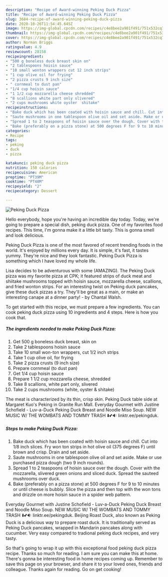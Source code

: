 ```yaml
---
description: "Recipe of Award-winning Peking Duck Pizza"
title: "Recipe of Award-winning Peking Duck Pizza"
slug: 3684-recipe-of-award-winning-peking-duck-pizza
date: 2020-10-26T11:54:45.645Z
image: https://img-global.cpcdn.com/recipes/c4e8bee2a901f491/751x532cq70/peking-duck-pizza-recipe-main-photo.jpg
thumbnail: https://img-global.cpcdn.com/recipes/c4e8bee2a901f491/751x532cq70/peking-duck-pizza-recipe-main-photo.jpg
cover: https://img-global.cpcdn.com/recipes/c4e8bee2a901f491/751x532cq70/peking-duck-pizza-recipe-main-photo.jpg
author: Norman Briggs
ratingvalue: 4.9
reviewcount: 28158
recipeingredient:
- "500 g boneless duck breast skin on"
- "2 tablespoons hoisin sauce"
- "10 small wonton wrappers cut 12 inch strips"
- "1 cup olive oil for frying"
- "2 pizza crusts 9 inch size"
- " cornmeal to dust pan"
- "1/4 cup hoisin sauce"
- "1 1/2 cup mozzarella cheese shredded"
- "8 scallions white part only slivered"
- "2 cups mushrooms white oyster  shitake"
recipeinstructions:
- "Bake duck which has been coated with hoisin sauce and chill. Cut into 1/8 inch slices. Fry won ton strips in hot olive oil (375 degrees F) until brown and crisp. Drain and set aside."
- "Saute mushrooms in one tablespoon olive oil and set aside. Make or use purchased pizza dough (two 9 inch rounds)."
- "Spread 1 to 2 teaspoons of hoisin sauce over the dough. Cover with the mozzarella, slivered green onions and sliced duck. Spread the sauteed mushrooms over duck."
- "Bake (preferably on a pizza stone) at 500 degrees F for 9 to 10 minutes or until cheese is bubbly. Slice the pizza and then top with the won tons and drizzle on more hoisin sauce in a spider web pattern."
categories:
- Recipe
tags:
- peking
- duck
- pizza

katakunci: peking duck pizza 
nutrition: 150 calories
recipecuisine: American
preptime: "PT39M"
cooktime: "PT40M"
recipeyield: "2"
recipecategory: Dessert

---
```



![Peking Duck Pizza](https://img-global.cpcdn.com/recipes/c4e8bee2a901f491/751x532cq70/peking-duck-pizza-recipe-main-photo.jpg)

Hello everybody, hope you're having an incredible day today. Today, we're going to prepare a special dish, peking duck pizza. One of my favorites food recipes. This time, I'm gonna make it a little bit tasty. This is gonna smell and look delicious.

Peking Duck Pizza is one of the most favored of recent trending foods in the world. It's enjoyed by millions every day. It is simple, it's fast, it tastes yummy. They're nice and they look fantastic. Peking Duck Pizza is something which I have loved my whole life.

Lisa decides to be adventurous with some (AMAZING). The Peking Duck pizza was my favorite pizza at CPK; it featured strips of duck meat and shiitake mushrooms topped with hoisin sauce, mozzarella cheese, scallions, and fried wonton strips. For an interesting twist on Peking duck pancakes, give these duck pizzas a try. They&#39;ll be great as a main, or make an interesting canape at a dinner party! - by Chantal Walsh.


To get started with this recipe, we must prepare a few ingredients. You can cook peking duck pizza using 10 ingredients and 4 steps. Here is how you cook that.

<!--inarticleads1-->

##### The ingredients needed to make Peking Duck Pizza:

1. Get 500 g boneless duck breast, skin on
1. Take 2 tablespoons hoisin sauce
1. Take 10 small won-ton wrappers, cut 1/2 inch strips
1. Take 1 cup olive oil, for frying
1. Take 2 pizza crusts (9 inch size)
1. Prepare  cornmeal (to dust pan)
1. Get 1/4 cup hoisin sauce
1. Prepare 1 1/2 cup mozzarella cheese, shredded
1. Take 8 scallions, white part only, slivered
1. Take 2 cups mushrooms (white, oyster &amp; shitake)


The meat is characterized by its thin, crisp skin. Peking Duck table side at Margaret Kuo&#39;s Peking in Granite Run Mall. Everyday Gourmet with Justine Schofield - Luv-a-Duck Peking Duck Breast and Noodle Miso Soup. NEW MUSIC W/ THE WOMBATS AND TOMMY TRASH ⬇️💕🔉 linktr.ee/pekingduk. 

<!--inarticleads2-->

##### Steps to make Peking Duck Pizza:

1. Bake duck which has been coated with hoisin sauce and chill. Cut into 1/8 inch slices. Fry won ton strips in hot olive oil (375 degrees F) until brown and crisp. Drain and set aside.
1. Saute mushrooms in one tablespoon olive oil and set aside. Make or use purchased pizza dough (two 9 inch rounds).
1. Spread 1 to 2 teaspoons of hoisin sauce over the dough. Cover with the mozzarella, slivered green onions and sliced duck. Spread the sauteed mushrooms over duck.
1. Bake (preferably on a pizza stone) at 500 degrees F for 9 to 10 minutes or until cheese is bubbly. Slice the pizza and then top with the won tons and drizzle on more hoisin sauce in a spider web pattern.


Everyday Gourmet with Justine Schofield - Luv-a-Duck Peking Duck Breast and Noodle Miso Soup. NEW MUSIC W/ THE WOMBATS AND TOMMY TRASH ⬇️💕🔉 linktr.ee/pekingduk. Beijing Roast Duck, also known as Peking Duck is a delicious way to prepare roast duck. It is traditionally served as Peking Duck pancakes, wrapped in Mandarin pancakes along with cucumber. Very easy compared to tradional peking duck recipes, and very tasty. 

So that's going to wrap it up with this exceptional food peking duck pizza recipe. Thanks so much for reading. I am sure you can make this at home. There's gonna be interesting food in home recipes coming up. Remember to save this page on your browser, and share it to your loved ones, friends and colleague. Thanks again for reading. Go on get cooking!
